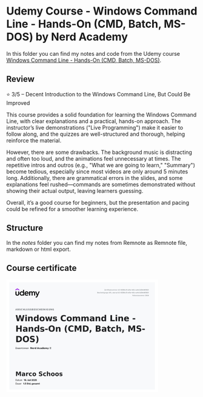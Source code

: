 # Udemy Course - Windows Command Line - Hands-On (CMD, Batch, MS-DOS) by Nerd Academy

In this folder you can find my notes and code from the Udemy course [Windows Command Line - Hands-On (CMD, Batch, MS-DOS)](https://www.udemy.com/course/the-complete-windows-command-line-course).

## Review

⭐ 3/5 – Decent Introduction to the Windows Command Line, But Could Be Improved

This course provides a solid foundation for learning the Windows Command Line, with clear explanations and a practical, hands-on approach. The instructor’s live demonstrations ("Live Programming") make it easier to follow along, and the quizzes are well-structured and thorough, helping reinforce the material.

However, there are some drawbacks. The background music is distracting and often too loud, and the animations feel unnecessary at times. The repetitive intros and outros (e.g., "What we are going to learn," "Summary") become tedious, especially since most videos are only around 5 minutes long. Additionally, there are grammatical errors in the slides, and some explanations feel rushed—commands are sometimes demonstrated without showing their actual output, leaving learners guessing.

Overall, it’s a good course for beginners, but the presentation and pacing could be refined for a smoother learning experience.

## Structure

In the *notes* folder you can find my notes from Remnote as Remnote file, markdown or html export. 


## Course certificate

<img src="./udemy_certificate.jpg" alt="Udemy Certificate" width="400" />